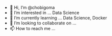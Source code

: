 - 👋 Hi, I’m @chobigoma
- 👀 I’m interested in ... Data Science
- 🌱 I’m currently learning ... Data Science, Docker
- 💞️ I’m looking to collaborate on ...
- 📫 How to reach me ...

<!---
chobigoma/chobigoma is a ✨ special ✨ repository because its `README.md` (this file) appears on your GitHub profile.
You can click the Preview link to take a look at your changes.
--->

